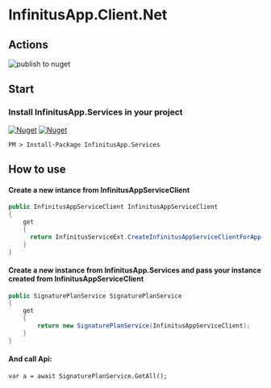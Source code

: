 # InfinitusApp.Client.Net
## Actions
![publish to nuget](https://github.com/infinitussolutions/InfinitusApp.Client.Net/workflows/publish%20to%20nuget/badge.svg)
## Start
### Install InfinitusApp.Services in your project
[![Nuget](https://img.shields.io/nuget/dt/InfinitusApp.Services)](https://www.nuget.org/packages/InfinitusApp.Services)
[![Nuget](https://img.shields.io/nuget/v/InfinitusApp.Services)](https://www.nuget.org/packages/InfinitusApp.Services)

```npm
PM > Install-Package InfinitusApp.Services
```

## How to use

#### Create a new intance from InfinitusAppServiceClient

``` csharp
public InfinitusAppServiceClient InfinitusAppServiceClient 
{ 
    get 
    { 
      return InfinitusServiceExt.CreateInfinitusAppServiceClientForApp("Your AppId", "Your AppSecret", "Your Naylah ClientId"); 
    } 
}
```

#### Create a new instance from InfinitusApp.Services and pass your instance created from InfinitusAppServiceClient 

```csharp
public SignaturePlanService SignaturePlanService 
{ 
    get 
    { 
        return new SignaturePlanService(InfinitusAppServiceClient); 
    }
}
```
#### And call Api:

````
var a = await SignaturePlanService.GetAll();
````

